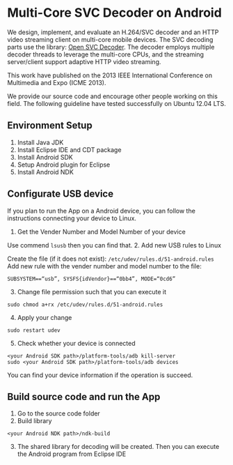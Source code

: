 Multi-Core SVC Decoder on Android
==============

We design, implement, and evaluate an H.264/SVC decoder and an HTTP video streaming client on multi-core mobile devices.
The SVC decoding parts use the library: [Open SVC Decoder](http://sourceforge.net/projects/opensvcdecoder/).
The decoder employs multiple decoder threads to leverage the multi-core CPUs, and the streaming server/client support adaptive HTTP video streaming.

This work have published on the 2013 IEEE International Conference on Multimedia and Expo (ICME 2013).

We provide our source code and encourage other people working on this field.
The following guideline have tested successfully on Ubuntu 12.04 LTS.

## Environment Setup
1. Install Java JDK
2. Install Eclipse IDE and CDT package
3. Install Android SDK 
4. Setup Android plugin for Eclipse 
5. Install Android NDK

## Configurate USB device
If you plan to run the App on a Android device, you can follow the instructions connecting your device to Linux. 

1. Get the Vender Number and Model Number of your device

  Use commend `lsusb` then you can find that. 
2. Add new USB rules to Linux 

  Create the file (if it does not exist): `/etc/udev/rules.d/51-android.rules`
  Add new rule with the vender number and model number to the file:
  ````
  SUBSYSTEM==“usb”, SYSFS{idVendor}==“0bb4”, MODE=“0cd6”
  ````
3. Change file permission such that you can execute it 

  ````
  sudo chmod a+rx /etc/udev/rules.d/51-android.rules
  ````
4. Apply your change

  ````
  sudo restart udev
  ````
5. Check whether your device is connected

  ````
  <your Android SDK path>/platform-tools/adb kill-server 
  sudo <your Android SDK path>/platform-tools/adb devices
  ````
  You can find your device information if the operation is succeed.
  
## Build source code and run the App
1. Go to the source code folder 
2. Build library

  ````
  <your Android NDK path>/ndk-build 
  ````
3. The shared library for decoding will be created. Then you can execute the Android program from Eclipse IDE
